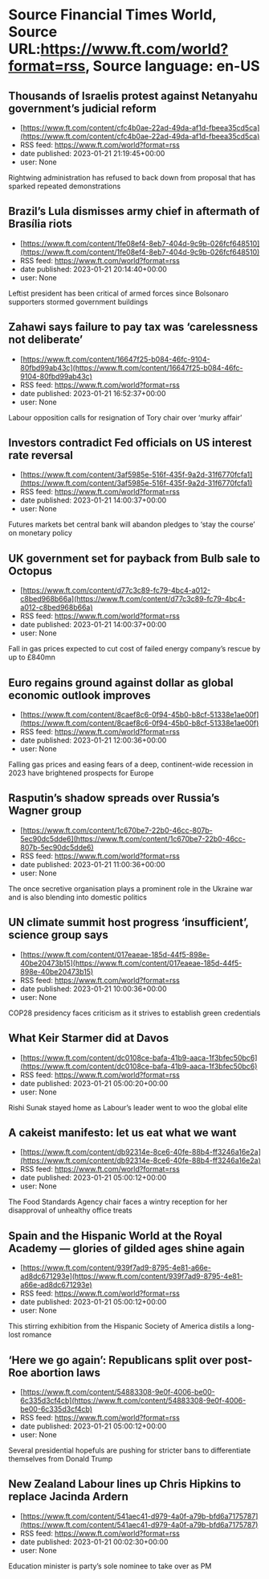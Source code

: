# Source Financial Times World, Source URL:https://www.ft.com/world?format=rss, Source language: en-US

## Thousands of Israelis protest against Netanyahu government’s judicial reform
 - [https://www.ft.com/content/cfc4b0ae-22ad-49da-af1d-fbeea35cd5ca](https://www.ft.com/content/cfc4b0ae-22ad-49da-af1d-fbeea35cd5ca)
 - RSS feed: https://www.ft.com/world?format=rss
 - date published: 2023-01-21 21:19:45+00:00
 - user: None

Rightwing administration has refused to back down from proposal that has sparked repeated demonstrations

## Brazil’s Lula dismisses army chief in aftermath of Brasília riots
 - [https://www.ft.com/content/1fe08ef4-8eb7-404d-9c9b-026fcf648510](https://www.ft.com/content/1fe08ef4-8eb7-404d-9c9b-026fcf648510)
 - RSS feed: https://www.ft.com/world?format=rss
 - date published: 2023-01-21 20:14:40+00:00
 - user: None

Leftist president has been critical of armed forces since Bolsonaro supporters stormed government buildings

## Zahawi says failure to pay tax was ‘carelessness not deliberate’
 - [https://www.ft.com/content/16647f25-b084-46fc-9104-80fbd99ab43c](https://www.ft.com/content/16647f25-b084-46fc-9104-80fbd99ab43c)
 - RSS feed: https://www.ft.com/world?format=rss
 - date published: 2023-01-21 16:52:37+00:00
 - user: None

Labour opposition calls for resignation of Tory chair over ‘murky affair’

## Investors contradict Fed officials on US interest rate reversal
 - [https://www.ft.com/content/3af5985e-516f-435f-9a2d-31f6770fcfa1](https://www.ft.com/content/3af5985e-516f-435f-9a2d-31f6770fcfa1)
 - RSS feed: https://www.ft.com/world?format=rss
 - date published: 2023-01-21 14:00:37+00:00
 - user: None

Futures markets bet central bank will abandon pledges to ‘stay the course’ on monetary policy

## UK government set for payback from Bulb sale to Octopus
 - [https://www.ft.com/content/d77c3c89-fc79-4bc4-a012-c8bed968b66a](https://www.ft.com/content/d77c3c89-fc79-4bc4-a012-c8bed968b66a)
 - RSS feed: https://www.ft.com/world?format=rss
 - date published: 2023-01-21 14:00:37+00:00
 - user: None

Fall in gas prices expected to cut cost of failed energy company’s rescue by up to £840mn

## Euro regains ground against dollar as global economic outlook improves
 - [https://www.ft.com/content/8caef8c6-0f94-45b0-b8cf-51338e1ae00f](https://www.ft.com/content/8caef8c6-0f94-45b0-b8cf-51338e1ae00f)
 - RSS feed: https://www.ft.com/world?format=rss
 - date published: 2023-01-21 12:00:36+00:00
 - user: None

Falling gas prices and easing fears of a deep, continent-wide recession in 2023 have brightened prospects for Europe

## Rasputin’s shadow spreads over Russia’s Wagner group
 - [https://www.ft.com/content/1c670be7-22b0-46cc-807b-5ec90dc5dde6](https://www.ft.com/content/1c670be7-22b0-46cc-807b-5ec90dc5dde6)
 - RSS feed: https://www.ft.com/world?format=rss
 - date published: 2023-01-21 11:00:36+00:00
 - user: None

The once secretive organisation plays a prominent role in the Ukraine war and is also blending into domestic politics

## UN climate summit host progress ‘insufficient’, science group says
 - [https://www.ft.com/content/017eaeae-185d-44f5-898e-40be20473b15](https://www.ft.com/content/017eaeae-185d-44f5-898e-40be20473b15)
 - RSS feed: https://www.ft.com/world?format=rss
 - date published: 2023-01-21 10:00:36+00:00
 - user: None

COP28 presidency faces criticism as it strives to establish green credentials

## What Keir Starmer did at Davos
 - [https://www.ft.com/content/dc0108ce-bafa-41b9-aaca-1f3bfec50bc6](https://www.ft.com/content/dc0108ce-bafa-41b9-aaca-1f3bfec50bc6)
 - RSS feed: https://www.ft.com/world?format=rss
 - date published: 2023-01-21 05:00:20+00:00
 - user: None

Rishi Sunak stayed home as Labour’s leader went to woo the global elite

## A cakeist manifesto: let us eat what we want
 - [https://www.ft.com/content/db92314e-8ce6-40fe-88b4-ff3246a16e2a](https://www.ft.com/content/db92314e-8ce6-40fe-88b4-ff3246a16e2a)
 - RSS feed: https://www.ft.com/world?format=rss
 - date published: 2023-01-21 05:00:12+00:00
 - user: None

The Food Standards Agency chair faces a wintry reception for her disapproval of unhealthy office treats

## Spain and the Hispanic World at the Royal Academy — glories of gilded ages shine again
 - [https://www.ft.com/content/939f7ad9-8795-4e81-a66e-ad8dc671293e](https://www.ft.com/content/939f7ad9-8795-4e81-a66e-ad8dc671293e)
 - RSS feed: https://www.ft.com/world?format=rss
 - date published: 2023-01-21 05:00:12+00:00
 - user: None

This stirring exhibition from the Hispanic Society of America distils a long-lost romance

## ‘Here we go again’: Republicans split over post-Roe abortion laws
 - [https://www.ft.com/content/54883308-9e0f-4006-be00-6c335d3cf4cb](https://www.ft.com/content/54883308-9e0f-4006-be00-6c335d3cf4cb)
 - RSS feed: https://www.ft.com/world?format=rss
 - date published: 2023-01-21 05:00:12+00:00
 - user: None

Several presidential hopefuls are pushing for stricter bans to differentiate themselves from Donald Trump

## New Zealand Labour lines up Chris Hipkins to replace Jacinda Ardern
 - [https://www.ft.com/content/541aec41-d979-4a0f-a79b-bfd6a7175787](https://www.ft.com/content/541aec41-d979-4a0f-a79b-bfd6a7175787)
 - RSS feed: https://www.ft.com/world?format=rss
 - date published: 2023-01-21 00:02:30+00:00
 - user: None

Education minister is party’s sole nominee to take over as PM
